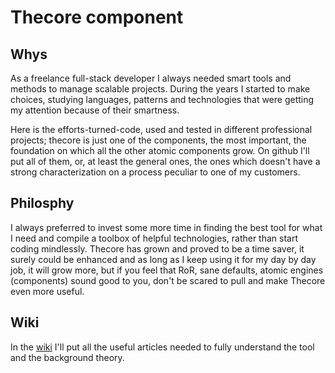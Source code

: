 # Thecore component
## Whys
As a freelance full-stack developer I always needed smart tools and methods to manage scalable projects. During the years I started to make choices, studying languages, patterns and technologies that were getting my attention because of their smartness.

Here is the efforts-turned-code, used and tested in different professional projects; thecore is just one of the  components, the most important, the foundation on which all the other atomic components grow. On github I'll put all of them, or, at least the general ones, the ones which doesn't have a strong characterization on a process peculiar to one of my customers.
## Philosphy
I always preferred to invest some more time in finding the best tool for what I need and compile a toolbox of helpful technologies, rather than start coding mindlessly. Thecore has grown and proved to be a time saver, it surely could be enhanced and as long as I keep using it for my day by day job, it will grow more, but if you feel that RoR, sane defaults, atomic engines (components) sound good to you, don't be scared to pull and make Thecore even more useful.
## Wiki
In the [wiki](https://github.com/gabrieletassoni/thecore/wiki) I'll put all the useful articles needed to fully understand the tool and the background theory.
